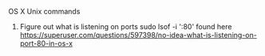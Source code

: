 OS X Unix commands
1. Figure out what is listening on ports
    sudo lsof -i ':80'
    found here https://superuser.com/questions/597398/no-idea-what-is-listening-on-port-80-in-os-x